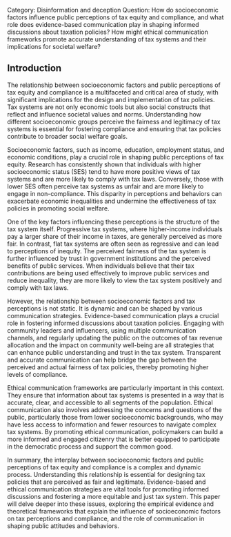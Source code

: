 Category: Disinformation and deception
Question: How do socioeconomic factors influence public perceptions of tax equity and compliance, and what role does evidence-based communication play in shaping informed discussions about taxation policies? How might ethical communication frameworks promote accurate understanding of tax systems and their implications for societal welfare?


## Introduction

The relationship between socioeconomic factors and public perceptions of tax equity and compliance is a multifaceted and critical area of study, with significant implications for the design and implementation of tax policies. Tax systems are not only economic tools but also social constructs that reflect and influence societal values and norms. Understanding how different socioeconomic groups perceive the fairness and legitimacy of tax systems is essential for fostering compliance and ensuring that tax policies contribute to broader social welfare goals.

Socioeconomic factors, such as income, education, employment status, and economic conditions, play a crucial role in shaping public perceptions of tax equity. Research has consistently shown that individuals with higher socioeconomic status (SES) tend to have more positive views of tax systems and are more likely to comply with tax laws. Conversely, those with lower SES often perceive tax systems as unfair and are more likely to engage in non-compliance. This disparity in perceptions and behaviors can exacerbate economic inequalities and undermine the effectiveness of tax policies in promoting social welfare.

One of the key factors influencing these perceptions is the structure of the tax system itself. Progressive tax systems, where higher-income individuals pay a larger share of their income in taxes, are generally perceived as more fair. In contrast, flat tax systems are often seen as regressive and can lead to perceptions of inequity. The perceived fairness of the tax system is further influenced by trust in government institutions and the perceived benefits of public services. When individuals believe that their tax contributions are being used effectively to improve public services and reduce inequality, they are more likely to view the tax system positively and comply with tax laws.

However, the relationship between socioeconomic factors and tax perceptions is not static. It is dynamic and can be shaped by various communication strategies. Evidence-based communication plays a crucial role in fostering informed discussions about taxation policies. Engaging with community leaders and influencers, using multiple communication channels, and regularly updating the public on the outcomes of tax revenue allocation and the impact on community well-being are all strategies that can enhance public understanding and trust in the tax system. Transparent and accurate communication can help bridge the gap between the perceived and actual fairness of tax policies, thereby promoting higher levels of compliance.

Ethical communication frameworks are particularly important in this context. They ensure that information about tax systems is presented in a way that is accurate, clear, and accessible to all segments of the population. Ethical communication also involves addressing the concerns and questions of the public, particularly those from lower socioeconomic backgrounds, who may have less access to information and fewer resources to navigate complex tax systems. By promoting ethical communication, policymakers can build a more informed and engaged citizenry that is better equipped to participate in the democratic process and support the common good.

In summary, the interplay between socioeconomic factors and public perceptions of tax equity and compliance is a complex and dynamic process. Understanding this relationship is essential for designing tax policies that are perceived as fair and legitimate. Evidence-based and ethical communication strategies are vital tools for promoting informed discussions and fostering a more equitable and just tax system. This paper will delve deeper into these issues, exploring the empirical evidence and theoretical frameworks that explain the influence of socioeconomic factors on tax perceptions and compliance, and the role of communication in shaping public attitudes and behaviors.

